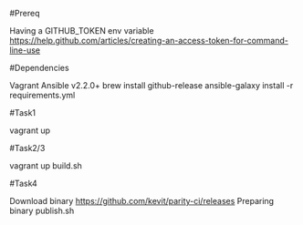 #Prereq

Having a GITHUB_TOKEN env variable https://help.github.com/articles/creating-an-access-token-for-command-line-use

#Dependencies

Vagrant
Ansible v2.2.0+
brew install github-release
ansible-galaxy install -r requirements.yml


#Task1

vagrant up

#Task2/3

vagrant up 
build.sh


#Task4

Download binary https://github.com/kevit/parity-ci/releases
Preparing binary publish.sh

